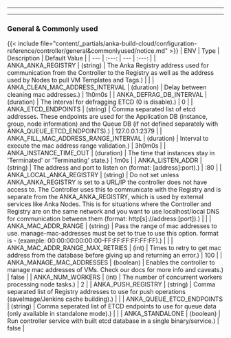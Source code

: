 
---
---
### General & Commonly used
{{< include file="content/_partials/anka-build-cloud/configuration-reference/controller/general&commonlyused/notice.md" >}}
| ENV | Type | Description | Default Value |
| --- | :---: | --- | :---: |
| ANKA_ANKA_REGISTRY | (string) | The Anka Registry address used for communication from the Controller to the Registry as well as the address used by Nodes to pull VM Templates and Tags.) |  |
| ANKA_CLEAN_MAC_ADDRESS_INTERVAL | (duration) | Delay between cleaning mac addresses.) | 1h0m0s |
| ANKA_DEFRAG_DB_INTERVAL | (duration) | The interval for defragging ETCD (0 is disable).) | 0 |
| ANKA_ETCD_ENDPOINTS | (string)  | 	Comma separated list of etcd addresses. These endpoints are used for the Application DB (instance, group, node information) and the Queue DB (if not defined separately with ANKA_QUEUE_ETCD_ENDPOINTS).) | 127.0.0.1:2379 |
| ANKA_FILL_MAC_ADDRESS_RANGE_INTERVAL | (duration) | Interval to execute the mac address range validation.) | 3h0m0s |
| ANKA_INSTANCE_TIME_OUT | (duration) | The time that instances stay in 'Terminated' or 'Terminating' state.) | 1m0s |
| ANKA_LISTEN_ADDR | (string) | The address and port to listen on (format: [address]:port).) | :80 |
| ANKA_LOCAL_ANKA_REGISTRY | (string) | Do not set unless ANKA_ANKA_REGISTRY is set to a URL/IP the controller does not have access to. The Controller uses this to communicate with the Registry and is separate from the ANKA_ANKA_REGISTRY, which is used by external services like Anka Nodes. This is for situations where the Controller and Registry are on the same network and you want to use localhost/local DNS for communication between them (format: http[s]://address:[port]).) |  |
| ANKA_MAC_ADDR_RANGE | (string) | Pass the range of mac addresses to use. manage-mac-addresses must be set to true to use this option. format is <FROM>-<TO> (example: 00:00:00:00:00:00-FF:FF:FF:FF:FF:FF).) |  |
| ANKA_MAC_ADDR_RANGE_MAX_RETRIES | (int) | Times to retry to get mac address from the database before giving up and returning an error.) | 100 |
| ANKA_MANAGE_MAC_ADDRESSES | (boolean) | Enables the controller to manage mac addresses of VMs. Check our docs for more info and caveats.) | false |
| ANKA_NUM_WORKERS | (int) | The number of concurrent workers processing node tasks.) | 2 |
| ANKA_PUSH_REGISTRY | (string)  | Comma separated list of Registry addresses to use for push operations (saveImage/Jenkins cache building).) |  |
| ANKA_QUEUE_ETCD_ENDPOINTS | (string)  | Comma seperated list of ETCD endpoints to use for queue data (only available in standalone mode).) |  |
| ANKA_STANDALONE | (boolean) | Run controller service with built etcd database in a single binary/service.) | false |
